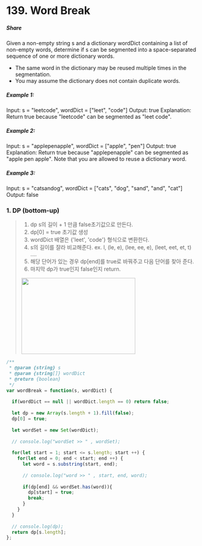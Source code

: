 # 139. Word Break


##### Share  
Given a non-empty string s and a dictionary wordDict containing a list of non-empty words,
determine if s can be segmented into a space-separated sequence of one or more dictionary words.

- The same word in the dictionary may be reused multiple times in the segmentation.
- You may assume the dictionary does not contain duplicate words.

##### Example 1:
Input: s = "leetcode", wordDict = ["leet", "code"]
Output: true
Explanation: Return true because "leetcode" can be segmented as "leet code".

##### Example 2:
Input: s = "applepenapple", wordDict = ["apple", "pen"]
Output: true
Explanation: Return true because "applepenapple" can be segmented as "apple pen apple".
             Note that you are allowed to reuse a dictionary word.

##### Example 3:
Input: s = "catsandog", wordDict = ["cats", "dog", "sand", "and", "cat"]
Output: false



### 1. DP (bottom-up)

> 1. dp s의 길이 + 1 만큼 false초기값으로 만든다.
> 2. dp[0] = true 초기값 생성
> 3. wordDict 배열은 {'leet', 'code'} 형식으로 변환한다.
> 4. s의 길이를 잘라 비교해준다. 
     ex. l, (le, e), (lee, ee, e), (leet, eet, et, t) ....
> 5. 해당 단어가 있는 경우 dp[end]를 true로 바꿔주고 다음 단어를 찾아 준다.
> 6. 마지막 dp가 true인지 false인지 return.
> <img src="https://user-images.githubusercontent.com/35910264/95743811-49bec480-0ccd-11eb-8558-0d9a0db5c3ce.jpg" width="300" height="200">




~~~javascript
/**
 * @param {string} s
 * @param {string[]} wordDict
 * @return {boolean}
 */
var wordBreak = function(s, wordDict) {
  
  if(wordDict == null || wordDict.length == 0) return false;
  
  let dp = new Array(s.length + 1).fill(false);
  dp[0] = true;
  
  let wordSet = new Set(wordDict);
  
  // console.log("wordSet >> " , wordSet);
  
  for(let start = 1; start <= s.length; start ++) {
    for(let end = 0; end < start; end ++) {
      let word = s.substring(start, end);
      
      // console.log("word >> " , start, end, word);
      
      if(dp[end] && wordSet.has(word)){
        dp[start] = true;
        break;
      }
    }
  }
  
  // console.log(dp);
  return dp[s.length];
};
~~~


